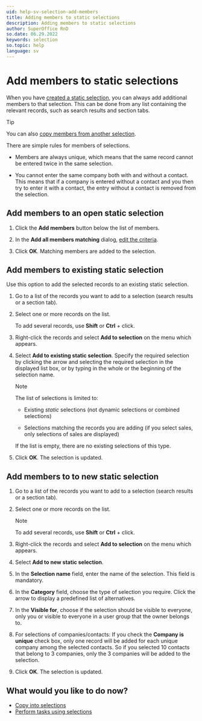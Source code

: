 ```yaml
---
uid: help-sv-selection-add-members
title: Adding members to static selections
description: Adding members to static selections
author: SuperOffice RnD
so.date: 06.29.2022
keywords: selection
so.topic: help
language: sv
---
```


# Add members to static selections

When you have [created a static selection][1], you can always add additional members to that selection. This can be done from any list containing the relevant records, such as search results and section tabs.

> [!TIP]
> You can also [copy members from another selection][3].

There are simple rules for members of selections.

* Members are always unique, which means that the same record cannot be entered twice in the same selection.

* You cannot enter the same company both with and without a contact. This means that if a company is entered without a contact and you then try to enter it with a contact, the entry without a contact is removed from the selection.

## Add members to an open static selection

1. Click the **Add members** button below the list of members.

2. In the **Add all members matching** dialog, [edit the criteria][2].

3. Click **OK**. Matching members are added to the selection.

## Add members to existing static selection

Use this option to add the selected records to an existing static selection.

1. Go to a list of the records you want to add to a selection (search results or a section tab).

2. Select one or more records on the list.

    To add several records, use **Shift** or **Ctrl** + click.

3. Right-click the records and select **Add to selection** on the menu which appears.

4. Select **Add to existing static selection**. Specify the required selection by clicking the arrow and selecting the required selection in the displayed list box, or by typing in the whole or the beginning of the selection name.

    > [!NOTE]
    > The list of selections is limited to:
    >
    > * Existing *static* selections (not dynamic selections or combined selections)
    >
    > * Selections matching the records you are adding (if you select sales, only selections of sales are displayed)
    >
    > If the list is empty, there are no existing selections of this type.

5. Click **OK**. The selection is updated.

## Add members to to new static selection

1. Go to a list of the records you want to add to a selection (search results or a section tab).

2. Select one or more records on the list.

    > [!NOTE]
    > To add several records, use **Shift** or **Ctrl** + click.

3. Right-click the records and select **Add to selection** on the menu which appears.

4. Select **Add to new static selection**.

5. In the **Selection name** field, enter the name of the selection. This field is mandatory.

6. In the **Category** field, choose the type of selection you require. Click the arrow to display a predefined list of alternatives.

7. In the **Visible for**, choose if the selection should be visible to everyone, only you or visible to everyone in a user group that the owner belongs to.

8. For selections of companies/contacts: If you check the **Company is unique** check box, only one record will be added for each unique company among the selected contacts. So if you selected 10 contacts that belong to 3 companies, only the 3 companies will be added to the selection.

9. Click **OK**. The selection is updated.

## What would you like to do now?

* [Copy into selections][3]
* [Perform tasks using selections][4]

<!-- Referenced links -->
[1]: ../create/create-dynamic.yml
[2]: ../../../learn/find-dialog.md
[3]: copy-members-to.md
[4]: ../../../../learn/getting-started/index.md

<!-- Referenced images -->


